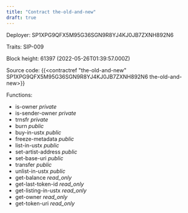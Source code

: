 ```yaml
---
title: "Contract the-old-and-new"
draft: true
---
```

Deployer: SP1XPG9QFX5M95G36SGN9R8YJ4KJ0JB7ZXNH892N6

Traits:
SIP-009 



Block height: 61397 (2022-05-26T01:39:57.000Z)

Source code: {{<contractref "the-old-and-new" SP1XPG9QFX5M95G36SGN9R8YJ4KJ0JB7ZXNH892N6 the-old-and-new>}}

Functions:

* is-owner _private_
* is-sender-owner _private_
* trnsfr _private_
* burn _public_
* buy-in-ustx _public_
* freeze-metadata _public_
* list-in-ustx _public_
* set-artist-address _public_
* set-base-uri _public_
* transfer _public_
* unlist-in-ustx _public_
* get-balance _read_only_
* get-last-token-id _read_only_
* get-listing-in-ustx _read_only_
* get-owner _read_only_
* get-token-uri _read_only_
